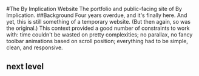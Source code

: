 #The By Implication Website
The portfolio and public-facing site of By Implication. 
##Background
Four years overdue, and it's finally here. And yet, this is still something of a temporary website. (But then again, so was the original.) This context provided a good number of constraints to work with: time couldn't be wasted on pretty complexities; no parallax, no fancy toolbar animations based on scroll position; everything had to be simple, clean, and responsive.



## next level